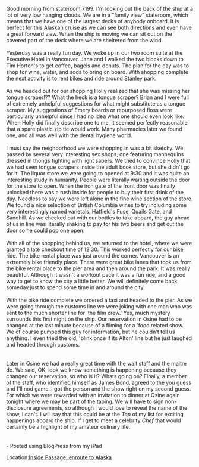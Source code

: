 <!--
.. title: Secrets onboard the Millenium
.. date: 2012/07/28
.. slug: secrets-onboard-the-millenium
.. tags: 
.. link: 
.. description: 
-->


Good morning from stateroom 7199.  I'm looking out the back of the ship at a lot of very low hanging clouds.  We are in a "family view" stateroom, which means that we have one of the largest decks of anybody onboard.  It is perfect for this Alaskan cruise as we can see both directions and even have a great forward view.  When the ship is moving we can sit out on the covered part of the deck where we are sheltered from the wind.<br /><br />Yesterday was a really fun day.  We woke up in our two room suite at the Executive Hotel in Vancouver.  Jane and I walked the two blocks down to Tim Horton's to get coffee, bagels and donuts.  The plan for the day was to shop for wine, water, and soda to bring on board.  With shopping complete the next activity is to rent bikes and ride around Stanley park.  <br /><br />As we headed out for our shopping Holly realized that she was missing her tongue scraper!??  What the heck is a tongue scraper?  Brian and I were full of extremely unhelpful suggestions for what might substitute as a tongue scraper.  My suggestions of Emery boards or repurposed floss were particularly unhelpful since I had no idea what one should even look like.  When Holly did finally describe one to me, it seemed perfectly reasonable that a spare plastic zip tie would work.  Many pharmacies later we found one, and all was well with the dental hygiene world.<br /><br />I must say the neighborhood we were shopping in was a bit sketchy.  We passed by several very interesting sex shops, one featuring mannequins dressed in thongs fighting with light sabers.  We tried to convince Holly that we had seen tongue scrapers inside the adult book store, but she didn't go for it. The liquor store we were going to opened at 9:30 and it was quite an interesting study in humanity.  People were literally waiting outside the door for the store to open.  When the iron gate of the front door was finally unlocked there was a rush inside for people to buy their first drink of the day.  Needless to say we were left alone in the fine wine section of the store.  We found a nice selection of British Columbia wines to try including some very interestingly named varietals.  Hatfield's Fuse, Quails Gate, and Sandhill.  As we checked out with our bottles to take aboard, the guy ahead of us in line was literally shaking to pay for his two beers and get out the door so he could pop one open.<br /><br />With all of the shopping behind us, we returned to the hotel, where we were granted a late checkout time of 12:30.  This worked perfectly for our bike ride.  The bike rental place was just around the corner.  Vancouver is an extremely bike friendly place.  There were great bike lanes that took us from the bike rental place to the pier area and then around the park.  It was really beautiful.  Although it wasn't a workout pace it was a fun ride, and a good way to get to know the city a little better.  We will definitely come back someday just to spend some time in and around the city.<br /><br />With the bike ride complete we ordered a taxi and headed to the pier.  As we were going through the customs line we were joking with one man who was sent to the much shorter line for 'the film crew.'  Yes, much mystery surrounds this first night on the ship.  Our reservation in Qsine had to be changed at the last minute because of a filming for a 'food related show.'<br />We of course pumped this guy for information, but he couldn't tell us anything.  I even tried the old, 'blink once if its Alton' line but he just laughed and headed through customs.<br /><br /><br />Later in Qsine we had a really great time with the wait staff and the maitre de.  We said, OK, look we know something is happening because they changed our reservation, so who is it?  Whats going on?  Finally, a member of the staff, who identified himself as James Bond, agreed to the you guess and I'll nod game.  I got the person and the show right on my second guess.  For which we were rewarded with an invitation to dinner at Qsine again tonight where we may be part of the taping.  We will have to sign non-disclosure agreements, so although I would love to reveal the name of the show, I can't.  I will say that this could be at the <i>Top</i> of my list for exciting happenings aboard the ship.  If I get to meet a celebrity <i>Chef</i> that would certainly be a highlight of my amateur culinary life.<br /><br /><br />- Posted using BlogPress from my iPad	<br /><p class='blogpress_location'>Location:<a href='http://maps.google.com/maps?q=Inside%20Passage,%20enroute%20to%20Alaska&z=10'>Inside Passage, enroute to Alaska</a></p>
